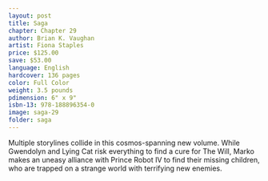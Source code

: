 ```yaml
---
layout: post
title: Saga
chapter: Chapter 29
author: Brian K. Vaughan
artist: Fiona Staples
price: $125.00
save: $53.00
language: English
hardcover: 136 pages
color: Full Color
weight: 3.5 pounds
pdimension: 6" x 9"
isbn-13: 978-188896354-0
image: saga-29
folder: saga
---
```


Multiple storylines collide in this cosmos-spanning new volume. While Gwendolyn and Lying Cat risk everything to find a cure for The Will, Marko makes an uneasy alliance with Prince Robot IV to find their missing children, who are trapped on a strange world with terrifying new enemies.